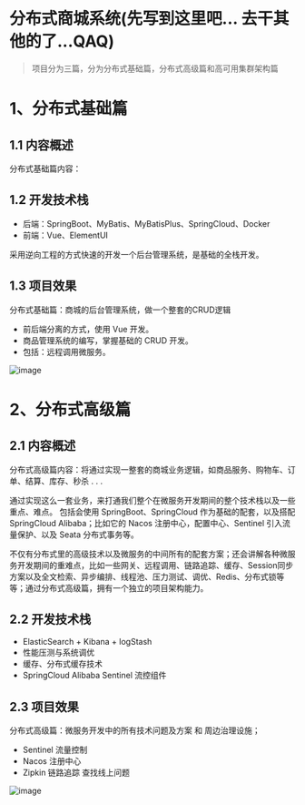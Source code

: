 # 分布式商城系统(先写到这里吧... 去干其他的了...QAQ)
> 项目分为三篇，分为分布式基础篇，分布式高级篇和高可用集群架构篇

# 1、分布式基础篇
## 1.1 内容概述
分布式基础篇内容：

## 1.2 开发技术栈
- 后端：SpringBoot、MyBatis、MyBatisPlus、SpringCloud、Docker
- 前端：Vue、ElementUI

采用逆向工程的方式快速的开发一个后台管理系统，是基础的全栈开发。

## 1.3 项目效果
分布式基础篇：商城的后台管理系统，做一个整套的CRUD逻辑
- 前后端分离的方式，使用 Vue 开发。
- 商品管理系统的编写，掌握基础的 CRUD 开发。
- 包括：远程调用微服务。

![image](https://user-images.githubusercontent.com/42307653/172985271-85d46458-29ac-4735-8eb4-65620bc40f31.png)


# 2、分布式高级篇
## 2.1 内容概述
分布式高级篇内容：将通过实现一整套的商城业务逻辑，如商品服务、购物车、订单、结算、库存、秒杀 . . .

通过实现这么一套业务，来打通我们整个在微服务开发期间的整个技术栈以及一些重点、难点。
包括会使用 SpringBoot、SpringCloud 作为基础的配套，以及搭配 SpringCloud Alibaba；比如它的 Nacos 注册中心，配置中心、Sentinel 引入流量保护、以及 Seata 分布式事务等。

不仅有分布式里的高级技术以及微服务的中间所有的配套方案；还会讲解各种微服务开发期间的重难点，比如一些网关、远程调用、链路追踪、缓存、Session同步方案以及全文检索、异步编排、线程池、压力测试、调优、Redis、分布式锁等等；通过分布式高级篇，拥有一个独立的项目架构能力。

## 2.2 开发技术栈
- ElasticSearch + Kibana + logStash
- 性能压测与系统调优
- 缓存、分布式缓存技术
- SpringCloud Alibaba Sentinel 流控组件


## 2.3 项目效果
分布式高级篇：微服务开发中的所有技术问题及方案 和 周边治理设施；
- Sentinel 流量控制
- Nacos 注册中心
- Zipkin 链路追踪 查找线上问题

![image](https://user-images.githubusercontent.com/42307653/172985837-572108c5-a3bc-4335-b441-d845c611b98f.png)


